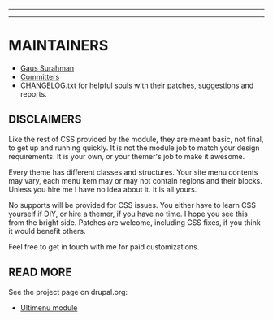 ***
***

# <a name="maintainers"> </a>MAINTAINERS
* [Gaus Surahman](https://drupal.org/user/159062)
* [Committers](https://www.drupal.org/node/1897426/committers)
* CHANGELOG.txt for helpful souls with their patches, suggestions and reports.


## DISCLAIMERS
Like the rest of CSS provided by the module, they are meant basic, not final,
to get up and running quickly. It is not the module job to match your
design requirements. It is your own, or your themer's job to make it awesome.

Every theme has different classes and structures. Your site menu contents may
vary, each menu item may or may not contain regions and their blocks. Unless you
hire me I have no idea about it. It is all yours.

No supports will be provided for CSS issues. You either have to learn CSS
yourself if DIY, or hire a themer, if you have no time. I hope you see this from
the bright side. Patches are welcome, including CSS fixes, if you think
it would benefit others.

Feel free to get in touch with me for paid customizations.

## READ MORE
See the project page on drupal.org:

* [Ultimenu module](https://www.drupal.org/project/ultimenu)
